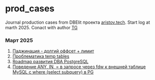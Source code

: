 # prod_cases
Journal production cases from DBElit проекта [aristov.tech](https://aristov.tech/). Start log at marth 2025. Conact with author [TG](@AEugene)

### Март 2025
1. [Паджинация - долгий оффсет + лимит](/cases/2503_offset_limit.md)
2. [Проблематика temp tables](/cases/2503_temp_tables.md)
3. [Roadmap развития DBA PostgreSQL](/cases/2503_roadmap.md)
4. [Поведение ANY, IN, = в запросе через fdw к внешней таблице  MySQL с where (select subquery) в PG](/cases/2503_in_or_any_in_fdw.md)
